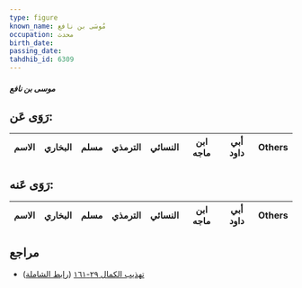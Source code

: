 ```yaml
---
type: figure
known_name: مُوسَى بن نافع
occupation: محدث
birth_date:
passing_date:
tahdhib_id: 6309
---
```

##### موسى بن نافع

## رَوَى عَن:
| الاسم | البخاري | مسلم | الترمذي | النسائي | ابن ماجه | أبي داود | Others |
| ----- | ------- | ---- | ------- | ------- | -------- | -------- | ------ |
## رَوَى عَنه:
| الاسم | البخاري | مسلم | الترمذي | النسائي | ابن ماجه | أبي داود | Others |
| ----- | ------- | ---- | ------- | ------- | -------- | -------- | ------ |
## مراجع
- [تهذيب الكمال ٢٩-١٦١](obsidian://open?vault=Tahdhib-al-Kamal&file=Figures/٦٣٠٩-موسى%20بن%20نافع) ([رابط الشاملة](https://shamela.ws/book/3722/15732))
